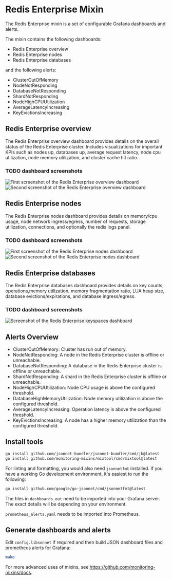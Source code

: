 # Redis Enterprise Mixin

The Redis Enterprise mixin is a set of configurable Grafana dashboards and alerts.

The mixin contains the following dashboards:

- Redis Enterprise overview
- Redis Enterprise nodes
- Redis Enterprise databases

and the following alerts:

- ClusterOutOfMemory
- NodeNotResponding
- DatabaseNotResponding
- ShardNotResponding
- NodeHighCPUUtilization
- AverageLatencyIncreasing
- KeyEvictionsIncreasing

## Redis Enterprise overview

The Redis Enterprise overview dashboard provides details on the overall status of the Redis Enterprise cluster. Includes visualizations for important KPIs such as nodes up, databases up, average request latency, node cpu utilization, node memory utilization, and cluster cache hit ratio.

### TODO dashboard screenshots

![First screenshot of the Redis Enterprise overview dashboard](https://storage.googleapis.com/grafanalabs-integration-assets/redis-enterprise/screenshots/overview_1.png)
![Second screenshot of the Redis Enterprise overview dashboard](https://storage.googleapis.com/grafanalabs-integration-assets/apache-cassandra/screenshots/overview_2.png)

## Redis Enterprise nodes

The Redis Enterprise nodes dashboard provides details on memory/cpu usage, node network ingress/egress, number of requests, storage utilization, connections, and optionally the redis logs panel.

### TODO dashboard screenshots

![First screenshot of the Redis Enterprise nodes dashboard](https://storage.googleapis.com/grafanalabs-integration-assets/redis-enterprise/screenshots/nodes_1.png)
![Second screenshot of the Redis Enterprise nodes dashboard](https://storage.googleapis.com/grafanalabs-integration-assets/redis-enterprise/screenshots/nodes_2.png)

## Redis Enterprise databases

The Redis Enterprise databases dashboard provides details on key counts, operations,memory utilization, memory fragmentation ratio, LUA heap size, database evictions/expirations, and database ingress/egress.

### TODO dashboard screenshots

![Screenshot of the Redis Enterprise keyspaces dashboard](https://storage.googleapis.com/grafanalabs-integration-assets/apache-cassandra/screenshots/keyspaces_1.png)

## Alerts Overview

- ClusterOutOfMemory: Cluster has run out of memory.
- NodeNotResponding: A node in the Redis Enterprise cluster is offline or unreachable.
- DatabaseNotResponding: A database in the Redis Enterprise cluster is offline or unreachable.
- ShardNotResponding: A shard in the Redis Enterprise cluster is offline or unreachable.
- NodeHighCPUUtilization: Node CPU usage is above the configured threshold.
- DatabaseHighMemoryUtilization: Node memory utilization is above the configured threshold.
- AverageLatencyIncreasing: Operation latency is above the configured threshold.
- KeyEvictionsIncreasing: A node has a higher memory utilization than the configured threshold.

## Install tools

```bash
go install github.com/jsonnet-bundler/jsonnet-bundler/cmd/jb@latest
go install github.com/monitoring-mixins/mixtool/cmd/mixtool@latest
```

For linting and formatting, you would also need `jsonnetfmt` installed. If you
have a working Go development environment, it's easiest to run the following:

```bash
go install github.com/google/go-jsonnet/cmd/jsonnetfmt@latest
```

The files in `dashboards_out` need to be imported
into your Grafana server. The exact details will be depending on your environment.

`prometheus_alerts.yaml` needs to be imported into Prometheus.

## Generate dashboards and alerts

Edit `config.libsonnet` if required and then build JSON dashboard files and prometheus alerts for Grafana:

```bash
make
```

For more advanced uses of mixins, see
https://github.com/monitoring-mixins/docs.
